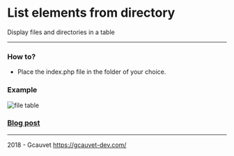 # List elements from directory

Display files and directories in a table

---

### How to?

- Place the index.php file in the folder of your choice.

### Example

![file table](https://blog.gcauvet-dev.com/img/1c/file-table.png "file table")

### [Blog post](https://blog.gcauvet-dev.com/?d=2018/01/09/18/31/36-display-files-and-directories-in-a-table)

---

2018 - Gcauvet https://gcauvet-dev.com/
